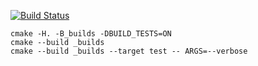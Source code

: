 [![Build Status](https://travis-ci.org/arsenygolubtsov/tree-0.0.2.svg?branch=master)](https://travis-ci.org/arsenygolubtsov/tree-0.0.2)
```
cmake -H. -B_builds -DBUILD_TESTS=ON
cmake --build _builds
cmake --build _builds --target test -- ARGS=--verbose
```
